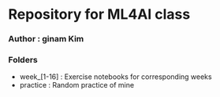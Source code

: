 # Repository for ML4AI class

### Author : ginam Kim

### Folders
- week_[1-16] : Exercise notebooks for corresponding weeks
- practice : Random practice of mine
